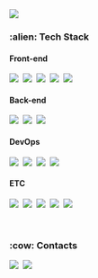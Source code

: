 <img src="https://capsule-render.vercel.app/api?type=soft&color=black&height=200&section=header&text=Jeong%20Hyunwoo&fontSize=90&fontColor=eeeeee" />

<div>
<h3> :alien: Tech Stack </h3>
<h4> Front-end </h4>
<p>
<img src="https://img.shields.io/badge/Javascript-F7DF1E?style=flat-square&logo=Javascript&logoColor=white"/></a>&nbsp
<img src="https://img.shields.io/badge/CSS-1572B6?style=flat-square&logo=CSS3&logoColor=white"/></a>&nbsp
<img src="https://img.shields.io/badge/HTML-E34F26?style=flat-square&logo=HTML5&logoColor=white"/></a>&nbsp
<img src="https://img.shields.io/badge/Vue.js-4FC08D?style=flat-square&logo=Vue.js&logoColor=white"/></a>&nbsp
<img src="https://img.shields.io/badge/React-61DAFB?style=flat-square&logo=React&logoColor=white"/></a>&nbsp
</p>
<h4> Back-end </h4>
<p>
<img src="https://img.shields.io/badge/Python-3766AB?style=flat-square&logo=Python&logoColor=white"/></a>&nbsp
<img src="https://img.shields.io/badge/Django-092E20?style=flat-square&logo=Django&logoColor=white"/></a>&nbsp
<img src="https://img.shields.io/badge/C++-00599C?style=flat-square&logo=cplusplus&logoColor=white"/></a>&nbsp
</p>
<h4> DevOps </h4>
<p>
<img src="https://img.shields.io/badge/Kubernetes-326CE5?style=flat-square&logo=Kubernetes&logoColor=white"/></a>&nbsp
<img src="https://img.shields.io/badge/Docker-2496ED?style=flat-square&logo=Docker&logoColor=white"/></a>&nbsp
<img src="https://img.shields.io/badge/Jenkins-D24939?style=flat-square&logo=Jenkins&logoColor=white"/></a>&nbsp
<img src="https://img.shields.io/badge/AWS-232F3E?style=flat-square&logo=amazonaws&logoColor=white"/></a>&nbsp
</p>
<h4> ETC </h4>
<p>
<img src="https://img.shields.io/badge/Git-F05032?style=flat-square&logo=Git&logoColor=white"/></a>&nbsp
<img src="https://img.shields.io/badge/Gitlab-FCA121?style=flat-square&logo=Gitlab&logoColor=white"/></a>&nbsp
<img src="https://img.shields.io/badge/Github-181717?style=flat-square&logo=Github&logoColor=white"/></a>&nbsp
<img src="https://img.shields.io/badge/VScode-007ACC?style=flat-square&logo=visualstudiocode&logoColor=white"/></a>&nbsp
<img src="https://img.shields.io/badge/Markdown-000000?style=flat-square&logo=markdown&logoColor=white"/></a>&nbsp
</p>
</div>

<br>
<h3> :cow: Contacts </h3>
<p>
<a href="https://hyunwoojeong123.github.io/"><img src="https://img.shields.io/badge/Tech blog-FF5722?style=flat-square&logo=blogger&logoColor=white"/></a>&nbsp
<a href="malito:hw2621@daum.net"><img src="https://img.shields.io/badge/Mail-EA4335?style=flat-square&logo=gmail&logoColor=white"/></a>&nbsp
</p>

